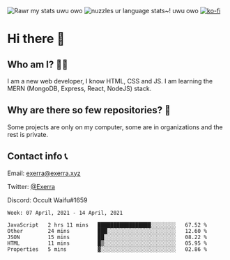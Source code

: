 ![Rawr my stats uwu owo](https://github-readme-stats.vercel.app/api?username=Exerra&show_icons=true&theme=buefy)
![nuzzles ur language stats~! uwu owo](https://github-readme-stats.vercel.app/api/top-langs/?username=Exerra&layout=compact)
[![ko-fi](https://www.ko-fi.com/img/githubbutton_sm.svg)](https://ko-fi.com/X8X130H96)
# Hi there 👋
## Who am I? 🙋‍♀️
I am a new web developer, I know HTML, CSS and JS. I am learning the MERN (MongoDB, Express, React, NodeJS) stack.
## Why are there so few repositories? 🤔
Some projects are only on my computer, some are in organizations and the rest is private.
## Contact info 📞
Email: [exerra@exerra.xyz](mailto:exerra@exerra.xyz)

Twitter: [@Exerra](https://twitter.com/exerra)

Discord: Occult Waifu#1659

<!--START_SECTION:waka-->
```text
Week: 07 April, 2021 - 14 April, 2021

JavaScript   2 hrs 11 mins   █████████████████░░░░░░░░   67.52 % 
Other        24 mins         ███░░░░░░░░░░░░░░░░░░░░░░   12.60 % 
JSON         15 mins         ██░░░░░░░░░░░░░░░░░░░░░░░   08.22 % 
HTML         11 mins         █▒░░░░░░░░░░░░░░░░░░░░░░░   05.95 % 
Properties   5 mins          ▓░░░░░░░░░░░░░░░░░░░░░░░░   02.86 % 
```
<!--END_SECTION:waka-->

